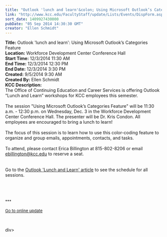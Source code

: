 ```yaml
---
title: "Outlook 'lunch and learn'&colon; Using Microsoft Outlook’s Categories Feature"
link: "http://www.kcc.edu/FacultyStaff/update/Lists/Events/DispForm.aspx?ID=591"
sort_date: 1409927430000
pubDate: "05 Sep 2014 14:30:30 GMT"
creator: "Ellen Schmidt"
---
```


<div><b>Title:</b> Outlook &#39;lunch and learn&#39;: Using Microsoft Outlook’s Categories Feature</div>
<div><b>Location:</b> Workforce Development Center Conference Hall</div>
<div><b>Start Time:</b> 12/3/2014 11:30 AM</div>
<div><b>End Time:</b> 12/3/2014 12:30 PM</div>
<div><b>End Date:</b> 12/3/2014 3:30 PM</div>
<div><b>Created:</b> 9/5/2014 9:30 AM</div>
<div><b>Created By:</b> Ellen Schmidt</div>
<div><b>KCC Description:</b> <div class="ExternalClassEE42EB5B96714D8F9D9F34BF63E1A204"><div>The Office of Continuing Education and Career Services is offering Outlook “Lunch and Learn” workshops for KCC employees this semester. <br /> <br />The session &quot;Using Microsoft Outlook’s Categories Feature&quot; will be 11:30 a.m. - 12:30 p.m. on Wednesday, Dec. 3 in the Workforce Development Center Conference Hall. The presenter will be Dr. Kris Condon. All employees are encouraged to bring a lunch to learn!  <br /> <br />The focus of this session is to learn how to use this color-coding feature to organize and group emails, appointments, contacts, and tasks.<br /> <br />To attend, please contact Erica Billington at 815-802-8206 or email <a href="mailto:ebillington@kcc.edu">ebillington@kcc.edu</a> to reserve a seat. <br /> <br /> </div>
<div>Go to the <a href="/FacultyStaff/update/Lists/Announcements/DispForm2.aspx?List=7e45450e-520d-4ad3-81dd-a79ebcc75df4&amp;ID=1616&amp;Source=http%3a//authoring.kcc.edu/FacultyStaff/update/Pages/dailyupdate.aspx&amp;Web=6dd7d01a-f4b3-47f9-8d35-b60692caa2f7">Outlook 'Lunch and Learn' article</a> to see the schedule for all sessions.</div>
<div><br /> </div>
<div>
<div>
<div> </div>
<div> </div>
<div>
<div><font size="2">***</font></div>
<p><font size="2"><a href="/FacultyStaff/update/Pages/dailyupdate.aspx">Go to online update</a></font></p>
<p> </p></div></div></div></div></div>
div>
